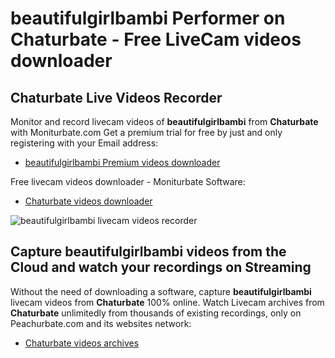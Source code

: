 # beautifulgirlbambi Performer on Chaturbate - Free LiveCam videos downloader

## Chaturbate Live Videos Recorder

Monitor and record livecam videos of **beautifulgirlbambi** from **Chaturbate** with Moniturbate.com
Get a premium trial for free by just and only registering with your Email address:
* [beautifulgirlbambi Premium videos downloader](https://moniturbate.com/request-demo-licence-key.html)

Free livecam videos downloader - Moniturbate Software:
* [Chaturbate videos downloader](https://moniturbate.com/moniturbate-download-software.html)

![beautifulgirlbambi livecam videos recorder](https://peachurnet.com/templates/moniturbate-software.png)


## Capture beautifulgirlbambi videos from the Cloud and watch your recordings on Streaming

Without the need of downloading a software, capture **beautifulgirlbambi** livecam videos from **Chaturbate** 100% online.
Watch Livecam archives from **Chaturbate** unlimitedly from thousands of existing recordings, only on Peachurbate.com and its websites network:
* [Chaturbate videos archives](https://peachurnet.com/)